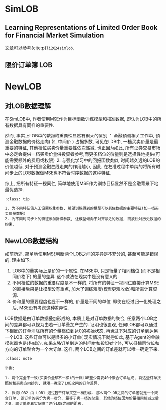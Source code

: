 # SimLOB

## Learning Representations of Limited Order Book for Financial Market Simulation

文章可以参考{cite:p}`li2024simlob`.

## 限价订单簿 LOB



# NewLOB

## 对LOB数据理解
在SimLOB中, 作者使用MSE作为目标函数训练模型和校准数据, 即认为LOB中的所有数据具有同样的重要性. 

然而, 事实上LOB中的数据的重要性显然有很大的区别. 
    1. 金融预测相关工作中, 预测金融数据的价格走向( 如, 中间价 ) 占据多数, 可见在LOB中, 一档买卖价量是最重要的特征, 其他档位买卖价量重要性依次递减, 也正因为如此, 所有证券交易市场中必定会提供一档买卖价量供投资者参考,而更多档位的价量则是选择性地提供(可能需要额外的费用或权限). 
    2. 与强化学习中的回报函数类似, 时间越久远的LOB的价值越低, 对于预测金融曲线走向的作用越小, 因此, 在校准过程中单纯的将所有时间步上的LOB数据做MSE也不符合时序数据的这种特征.

综上, 把所有特征一视同仁, 简单地使用MSE作为训练目标显然不是金融背景下地最优选择.

```{admonition} 实验:
:class: tip

1. 为不同特征值人工设置权重参数, 希望训练得到的模型可以抓住数据的主要特征(如一档买卖价量数据)
2. 为不同时间步上的特征添加折扣参数, 让模型倾向于对齐最近的数据, 而放松对历史数据的约束.

```

## NewLOB数据结构

如前所述, 简单地使用MSE判断两个LOB之间的差异是不充分的, 甚至可能是错误的. 理由如下:

1. LOB中的量实际上是价的一个属性, 在MSE中, 只是衡量了相同档位 (而不是相同价格下) 的量的差异, 这个减法在现实中是没有意义的.
2. 不同档位的数据的重要程度是不一样的, 将所有的特征一视同仁直接计算MSE的直接后果是让模型没有重点, 加大了训练难度(模型更难收敛)和所需计算资源.
3. 价和量的重要程度也是不一样的, 价量是不同的单位, 即使在经过归一化处理之后, MSE没有考虑这种差异性.

LOB数据是由订单数据叠加形成的, 本质上是对订单数据的聚合, 任意两个LOB之间的差异都可以视为由若干订单叠加产生的. 证明也很直观, 任何LOB都可以通过下相反的订单消除所有的价量档位到达0的初始状态, 再通过下对应的订单到达另一个LOB. 这些订单可以是很多的小订单( 现实情况下就是如此, 基于Agent的金融模拟器也是)构成的, 如果忽略订单到达的时间步和投资者个体, 可以将相同价位和方向的订单聚合为一个大订单. 这样, 两个LOB之间的订单差就可以唯一确定下来. 

```{admonition} LOB的订单距离: 订单差
:class: note

举例:

1. 两个完全不一致(买卖价全都不一样)的十档LOB至少需要40个聚合订单达成, 将这些订单按照价和买卖方向排列, 就唯一确定了LOB之间的订单差异. 

2. 假设LOB2 由 LOB1 通过若干订单买空一档形成. 那么两个LOB之间的订单差就是一个聚合订单, 该订单的买价为卖一档价, 量等于卖一档的总量. 其他的档位因为价量相同相减之后为0. 即订单差真实反映了两个LOB之间的距离.

```











